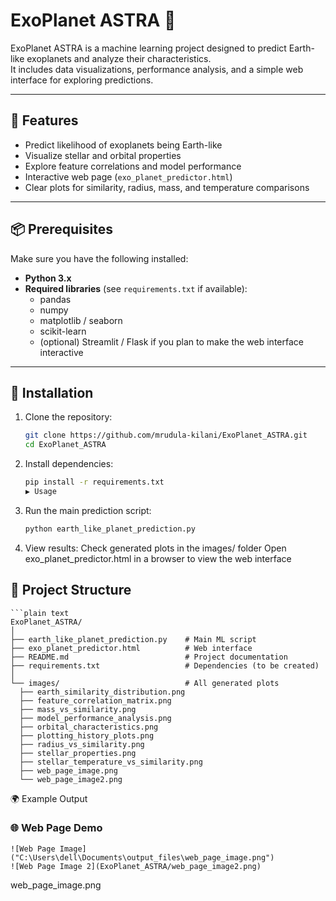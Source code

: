 # ExoPlanet ASTRA 🌌

ExoPlanet ASTRA is a machine learning project designed to predict Earth-like exoplanets and analyze their characteristics.  
It includes data visualizations, performance analysis, and a simple web interface for exploring predictions.

---

## 🚀 Features
- Predict likelihood of exoplanets being Earth-like  
- Visualize stellar and orbital properties  
- Explore feature correlations and model performance  
- Interactive web page (`exo_planet_predictor.html`)  
- Clear plots for similarity, radius, mass, and temperature comparisons  

---

## 📦 Prerequisites
Make sure you have the following installed:
- **Python 3.x**  
- **Required libraries** (see `requirements.txt` if available):  
  - pandas  
  - numpy  
  - matplotlib / seaborn  
  - scikit-learn  
  - (optional) Streamlit / Flask if you plan to make the web interface interactive  

---

## 🔧 Installation

1. Clone the repository:
   ```bash
   git clone https://github.com/mrudula-kilani/ExoPlanet_ASTRA.git
   cd ExoPlanet_ASTRA
2. Install dependencies:
   ```bash
   pip install -r requirements.txt
   ▶️ Usage

3. Run the main prediction script:
    ```bash
   python earth_like_planet_prediction.py
4. View results:
   Check generated plots in the images/ folder
   Open exo_planet_predictor.html in a browser to view the web interface
   
## 📁 Project Structure
    ```plain text
    ExoPlanet_ASTRA/
    │
    ├── earth_like_planet_prediction.py    # Main ML script
    ├── exo_planet_predictor.html          # Web interface
    ├── README.md                          # Project documentation
    ├── requirements.txt                   # Dependencies (to be created)
    │
    └── images/                            # All generated plots
      ├── earth_similarity_distribution.png
      ├── feature_correlation_matrix.png
      ├── mass_vs_similarity.png
      ├── model_performance_analysis.png
      ├── orbital_characteristics.png
      ├── plotting_history_plots.png
      ├── radius_vs_similarity.png
      ├── stellar_properties.png
      ├── stellar_temperature_vs_similarity.png
      ├── web_page_image.png
      └── web_page_image2.png


    
🌍 Example Output

### 🌐 Web Page Demo
    ![Web Page Image]("C:\Users\dell\Documents\output_files\web_page_image.png")
    ![Web Page Image 2](ExoPlanet_ASTRA/web_page_image2.png)
web_page_image.png
